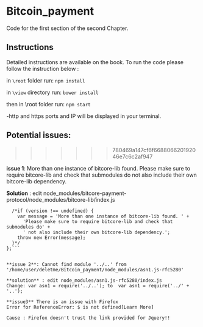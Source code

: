 # Bitcoin_payment
Code for the first section of the second Chapter.

## Instructions
 
Detailed instructions are available on the book. To run the code please follow the instruction below :

in ``\root`` folder run:
``npm install``

in ``\view`` directory run:
``bower install``

then in \root folder run: ``npm start``

-http and https ports and IP will be displayed in your terminal.

## Potential issues: 
>>>>>>> 780469a147cf6f668806620192046e7c6c2af947

**issue 1**: More than one instance of bitcore-lib found. Please make sure to require bitcore-lib and check that submodules do not also include their own bitcore-lib dependency.


**Solution** : edit node_modules/bitcore-payment-protocol/node_modules/bitcore-lib/index.js


```bitcore.versionGuard = function(version) {
  /*if (version !== undefined) {
    var message = 'More than one instance of bitcore-lib found. ' + 
      'Please make sure to require bitcore-lib and check that submodules do' +
      ' not also include their own bitcore-lib dependency.';
    throw new Error(message);
  }*/
};```


**issue 2**: Cannot find module '../..' from '/home/user/deletme/Bitcoin_payment/node_modules/asn1.js-rfc5280'

**solution** : edit node_modules/asn1.js-rfc5280/index.js
Change: var asn1 = require('../..'); to  var asn1 = require('../' + '..');

**issue3** There is an issue with Firefox 
Error for ReferenceError: $ is not defined[Learn More]

Cause : Firefox doesn't trust the link provided for Jquery!!


